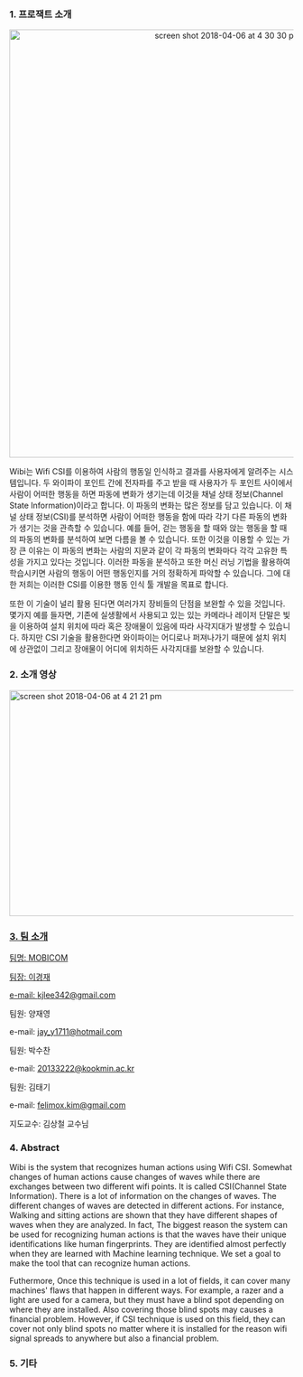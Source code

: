 ### 1. 프로잭트 소개
<p style="text-align: center;">
<img width="758" alt="screen shot 2018-04-06 at 4 30 30 pm" src="https://user-images.githubusercontent.com/17774937/38408345-0a47cd32-39b8-11e8-9c92-5ce13fafa7ae.png"/>
</p>

Wibi는 Wifi CSI를 이용하여 사람의 행동일 인식하고 결과를 사용자에게 알려주는 시스템입니다. 두 와이파이 포인트 간에 전자파를 주고 받을 때 사용자가 두 포인트 사이에서 사람이 어떠한 행동을 하면 파동에 변화가 생기는데 이것을 채널 상태 정보(Channel State Information)이라고 합니다. 이 파동의 변화는 많은 정보를 담고 있습니다. 이 채널 상태 정보(CSI)를 분석하면 사람이 어떠한 행동을 함에 따라 각기 다른 파동의 변화가 생기는 것을 관측할 수 있습니다. 예를 들어, 걷는 행동을 할 때와 앉는 행동을 할 때의 파동의 변화를 분석하여 보면 다름을 볼 수 있습니다. 또한 이것을 이용할 수 있는 가장 큰 이유는 이 파동의 변화는 사람의 지문과 같이 각 파동의 변화마다 각각 고유한 특성을 가지고 있다는 것입니다. 이러한 파동을 분석하고 또한 머신 러닝 기법을 활용하여 학습시키면 사람의 행동이 어떤 행동인지를 거의 정확하게 파악할 수 있습니다. 그에 대한 저희는 이러한 CSI를 이용한 행동 인식 툴 개발을 목표로 합니다.

또한 이 기술이 널리 활용 된다면 여러가지 장비들의 단점을 보완할 수 있을 것입니다. 몇가지 예를 들자면, 기존에 실생활에서 사용되고 있는 있는 카메라나 레이저 단말은 빛을 이용하여 설치 위치에 따라 혹은 장애물이 있음에 따라 사각지대가 발생할 수 있습니다. 하지만 CSI 기술을 활용한다면 와이파이는 어디로나 퍼져나가기 때문에 설치 위치에 상관없이 그리고 장애물이 어디에 위치하든 사각지대를 보완할 수 있습니다.

### 2. 소개 영상

<a href="https://www.youtube.com/watch?v=gVn6uMP54cw"><img height="400" width="640" alt="screen shot 2018-04-06 at 4 21 21 pm" src="https://user-images.githubusercontent.com/17774937/38409260-ba1a0b3c-39bb-11e8-83bd-810e359d698b.png">

### 3. 팀 소개

팀명: MOBICOM

팀장: 이경재

e-mail: kjlee342@gmail.com

팀원: 양재영

e-mail: jay_y1711@hotmail.com

팀원: 박수찬

e-mail: 20133222@kookmin.ac.kr

팀원: 김태기

e-mail: felimox.kim@gmail.com

지도교수: 김상철 교수님

### 4. Abstract

Wibi is the system that recognizes human actions using Wifi CSI. Somewhat changes of human actions cause changes of waves while there are exchanges between two different wifi points. It is called CSI(Channel State Information). There is a lot of information on the changes of waves. The different changes of waves are detected in different actions. For instance, Walking and sitting actions are shown that they have different shapes of waves when they are analyzed. In fact, The biggest reason the system can be used for recognizing human actions is that the waves have their unique identifications like human fingerprints. They are identified almost perfectly when they are learned with Machine learning technique. We set a goal to make the tool that can recognize human actions.

Futhermore, Once this technique is used in a lot of fields, it can cover many machines' flaws that happen in different ways. For example, a razer and a light are used for a camera, but they must have a blind spot depending on where they are installed. Also covering those blind spots may causes a financial problem. However, if CSI technique is used on this field, they can cover not only blind spots no matter where it is installed for the reason wifi signal spreads to anywhere but also a financial problem.

### 5. 기타


